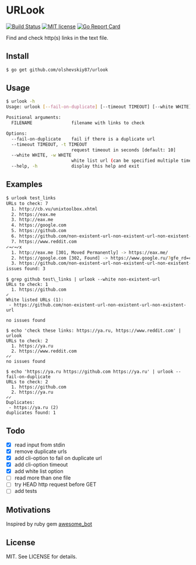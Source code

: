 URLook
======

[![Build Status](https://api.travis-ci.org/olshevskiy87/urlook.svg?branch=master)](https://travis-ci.org/olshevskiy87/urlook) [![MIT license](https://img.shields.io/badge/License-MIT-blue.svg)](https://lbesson.mit-license.org/) [![Go Report Card](https://goreportcard.com/badge/github.com/olshevskiy87/urlook)](https://goreportcard.com/report/github.com/olshevskiy87/urlook)

Find and check http(s) links in the text file.

Install
-------

```bash
$ go get github.com/olshevskiy87/urlook
```

Usage
-----

```bash
$ urlook -h
Usage: urlook [--fail-on-duplicate] [--timeout TIMEOUT] [--white WHITE] FILENAME

Positional arguments:
  FILENAME               filename with links to check

Options:
  --fail-on-duplicate    fail if there is a duplicate url
  --timeout TIMEOUT, -t TIMEOUT
                         request timeout in seconds [default: 10]
  --white WHITE, -w WHITE
                         white list url (can be specified multiple times)
  --help, -h             display this help and exit
```

Examples
--------

```bash
$ urlook test_links
URLs to check: 7
  1. http://cb.vu/unixtoolbox.xhtml
  2. https://eax.me
  3. http://eax.me
  4. https://google.com
  5. https://github.com
  6. https://github.com/non-existent-url-non-existent-url-non-existent-url
  7. https://www.reddit.com
✓→✓→✓x
  1. http://eax.me [301, Moved Permanently] -> https://eax.me/
  2. https://google.com [302, Found] -> https://www.google.ru/?gfe_rd=cr&dcr=0&ei=EFSZWqWQAcGDtAGArrLYBw
  3. https://github.com/non-existent-url-non-existent-url-non-existent-url [404, Not Found]
issues found: 3
```

```
$ grep github test\_links | urlook --white non-existent-url
URLs to check: 1
  1. https://github.com
✓
White listed URLs (1):
 - https://github.com/non-existent-url-non-existent-url-non-existent-url

no issues found
```

```
$ echo 'check these links: https://ya.ru, https://www.reddit.com' | urlook
URLs to check: 2
  1. https://ya.ru
  2. https://www.reddit.com
✓✓
no issues found
```

```
$ echo 'https://ya.ru https://github.com https://ya.ru' | urlook --fail-on-duplicate
URLs to check: 2
  1. https://github.com
  2. https://ya.ru
✓✓
Duplicates:
 - https://ya.ru (2)
duplicates found: 1
```

Todo
----

- [x] read input from stdin
- [x] remove duplicate urls
- [x] add cli-option to fail on duplicate url
- [x] add cli-option timeout
- [x] add white list option
- [ ] read more than one file
- [ ] try HEAD http request before GET
- [ ] add tests

Motivations
-----------

Inspired by ruby gem [awesome\_bot](https://rubygems.org/gems/awesome_bot)

License
-------

MIT. See LICENSE for details.
